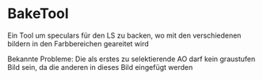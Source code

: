 # BakeTool
Ein Tool um speculars für den LS zu backen, wo mit den verschiedenen bildern in den Farbbereichen geareitet wird

Bekannte Probleme:
Die als erstes zu selektierende AO darf kein graustufen Bild sein, da die anderen in dieses Bild eingefügt werden
